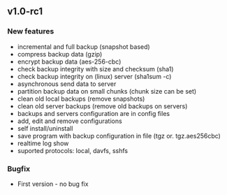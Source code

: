 
## v1.0-rc1
### New features
 - incremental and full backup (snapshot based)
 - compress backup data (gzip)
 - encrypt backup data (aes-256-cbc)
 - check backup integrity with size and checksum (sha1)
 - check backup integrity on (linux) server (sha1sum -c)
 - asynchronous send data to server
 - partition backup data on small chunks (chunk size can be set)
 - clean old local backups (remove snapshots)
 - clean old server backups (remove old backups on servers)
 - backups and servers configuration are in config files
 - add, edit and remove configurations
 - self install/uninstall
 - save program with backup configuration in file (tgz or. tgz.aes256cbc)
 - realtime log show
 - suported protocols: local, davfs, sshfs

### Bugfix
 - First version - no bug fix

